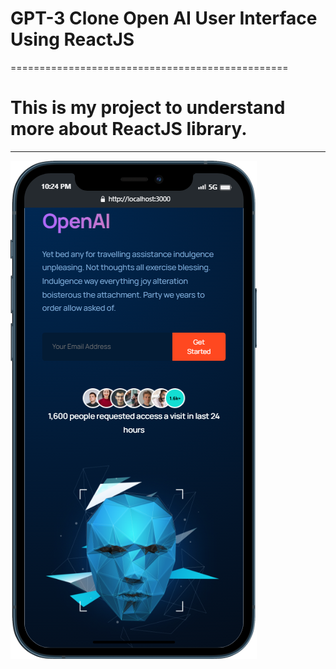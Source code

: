 # GPT-3 Clone Open AI User Interface Using ReactJS

================================================

# **This is my project to understand more about ReactJS library.**

---

![Image](src/assets/mobile.png)
